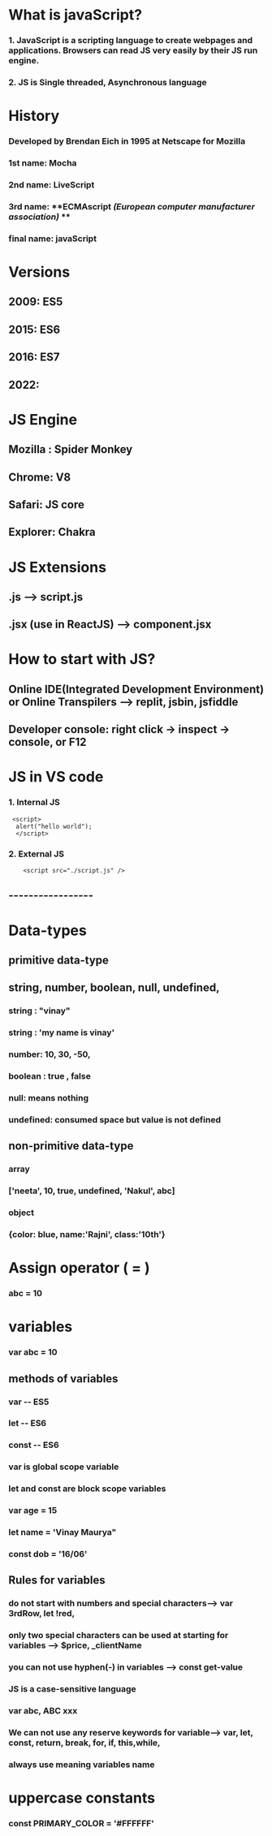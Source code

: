 # What is javaScript?

### 1. JavaScript is a scripting language to create webpages and applications. Browsers can read JS very easily by their JS run engine.

### 2. JS is Single threaded, Asynchronous language

# History

### Developed by **Brendan Eich** in 1995 at Netscape for Mozilla

### 1st name: **Mocha**

### 2nd name: **LiveScript**

### 3rd name: **ECMAscript _(European computer manufacturer association)_ **

### final name: **javaScript**

# Versions

## 2009: ES5

## 2015: ES6

## 2016: ES7

## 2022:

# JS Engine

## Mozilla : Spider Monkey

## Chrome: V8

## Safari: JS core

## Explorer: Chakra

# JS Extensions

## .js --> script.js

## .jsx (use in ReactJS) --> component.jsx

# How to start with JS?

## Online IDE(Integrated Development Environment) or Online Transpilers --> replit, jsbin, jsfiddle

## Developer console: right click -> inspect -> console, or F12

# JS in VS code

### 1. Internal JS

     <script>
      alert("hello world");
      </script>

### 2. External JS

        <script src="./script.js" />

## -----------------

# Data-types

## primitive data-type

## string, number, boolean, null, undefined,

### string : "vinay"

### string : 'my name is vinay'

### number: 10, 30, -50,

### boolean : true , false

### null: means nothing

### undefined: consumed space but value is not defined

## non-primitive data-type

### array

### ['neeta', 10, true, undefined, 'Nakul', abc]

### object

### {color: blue, name:'Rajni', class:'10th'}

# Assign operator ( = )

### abc = 10

# variables

### var abc = 10

## methods of variables

### var -- ES5

### let -- ES6

### const -- ES6

### var is global scope variable

### let and const are block scope variables

### var age = 15

### let name = 'Vinay Maurya"

### const dob = '16/06'

## Rules for variables

### do not start with numbers and special characters--> var 3rdRow, let \!red,

### only two special characters can be used at starting for variables --> $price, \_clientName

### you can not use hyphen(-) in variables --> const get-value

### JS is a case-sensitive language

### var abc, ABC xxx

### We can not use any reserve keywords for variable--> var, let, const, return, break, for, if, this,while,

### always use meaning variables name

# uppercase constants

### const PRIMARY_COLOR = '#FFFFFF'
